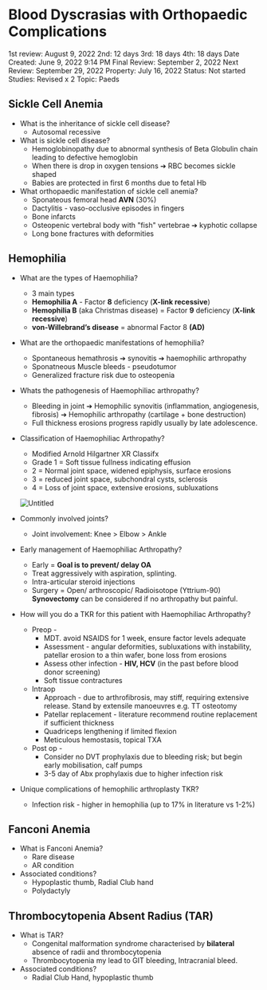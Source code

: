 # Blood Dyscrasias with Orthopaedic Complications

1st review: August 9, 2022
2nd: 12 days
3rd: 18 days
4th: 18 days
Date Created: June 9, 2022 9:14 PM
Final Review: September 2, 2022
Next Review: September 29, 2022
Property: July 16, 2022
Status: Not started
Studies: Revised x 2
Topic: Paeds

## Sickle Cell Anemia

- What is the inheritance of sickle cell disease?
    - Autosomal recessive
- What is sickle cell disease?
    - Hemoglobinopathy due to abnormal synthesis of Beta Globulin chain leading to defective hemoglobin
    - When there is drop in oxygen tensions ➔ RBC becomes sickle shaped
    - Babies are protected in first 6 months due to fetal Hb
- What orthopaedic manifestation of sickle cell anemia?
    - Sponateous femoral head **AVN** (30%)
    - Dactylitis - vaso-occlusive episodes in fingers
    - Bone infarcts
    - Osteopenic vertebral body with "fish" vertebrae ➔ kyphotic collapse
    - Long bone fractures with deformities

## Hemophilia

- What are the types of Haemophilia?
    - 3 main types
    - **Hemophilia A** - Factor **8** deficiency (**X-link recessive**)
    - **Hemophilia B** (aka Christmas disease) = Factor **9** deficiency (**X-link recessive**)
    - **von-Willebrand’s disease** = abnormal Factor 8 **(AD)**
- What are the orthopaedic manifestations of hemophilia?
    - Spontaneous hemathrosis ➔ synovitis ➔ haemophilic arthropathy
    - Sponatneous Muscle bleeds - pseudotumor
    - Generalized fracture risk due to osteopenia
- Whats the pathogenesis of Haemophiliac arthropathy?
    - Bleeding in joint ➔ Hemophilic synovitis (inflammation, angiogenesis, fibrosis) ➔ Hemophilic arthropathy (cartilage + bone destruction)
    - Full thickness erosions progress rapidly usually by late adolescence.
- Classification of Haemophiliac Arthropathy?
    - Modified Arnold Hilgartner XR Classifx
    - Grade 1 = Soft tissue fullness indicating effusion
    - 2 = Normal joint space, widened epiphysis, surface erosions
    - 3 = reduced joint space, subchondral cysts, sclerosis
    - 4 = Loss of joint space, extensive erosions, subluxations
    
    ![Untitled](Hemophilic%20Arthropathy%20bc6a1552c8e747909f1c94220913d4de/Untitled.png)
    
- Commonly involved joints?
    - Joint involvement: Knee > Elbow > Ankle
- Early management of Haemophiliac Arthropathy?
    - Early = **Goal is to prevent/ delay OA**
    - Treat aggressively with aspiration, splinting.
    - Intra-articular steroid injections
    - Surgery = Open/ arthroscopic/ Radioisotope (Yttrium-90) **Synovectomy** can be considered if no arthropathy but painful.
- How will you do a TKR for this patient with Haemophiliac Arthropathy?
    - Preop -
        - MDT. avoid NSAIDS for 1 week, ensure factor levels adequate
        - Assessment - angular deformities, subluxations with instability, patellar erosion to a thin wafer, bone loss from erosions
        - Assess other infection - **HIV, HCV** (in the past before blood donor screening)
        - Soft tissue contractures
    - Intraop
        - Approach - due to arthrofibrosis, may stiff, requiring extensive release. Stand by extensile manoeuvres e.g. TT osteotomy
        - Patellar replacement - literature recommend routine replacement if sufficient thickness
        - Quadriceps lengthening if limited flexion
        - Meticulous hemostasis, topical TXA
    - Post op -
        - Consider no DVT prophylaxis due to bleeding risk; but begin early mobilisation, calf pumps
        - 3-5 day of Abx prophylaxis due to higher infection risk
- Unique complications of hemophilic arthroplasty TKR?
    - Infection risk - higher in hemophilia (up to 17% in literature vs 1-2%)

## Fanconi Anemia

- What is Fanconi Anemia?
    - Rare disease
    - AR condition
- Associated conditions?
    - Hypoplastic thumb, Radial Club hand
    - Polydactyly

## Thrombocytopenia Absent Radius (TAR)

- What is TAR?
    - Congenital malformation syndrome characterised by **bilateral** absence of radii and thrombocytopenia
    - Thrombocytopenia my lead to GIT bleeding, Intracranial bleed.
- Associated conditions?
    - Radial Club Hand, hypoplastic thumb